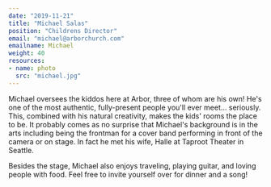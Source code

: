 ```yaml
---
date: "2019-11-21"
title: "Michael Salas"
position: "Childrens Director"
email: "michael@arborchurch.com"
emailname: Michael
weight: 40
resources:
- name: photo
  src: "michael.jpg"
---
```


Michael oversees the kiddos here at Arbor, three of whom are his own! He's one of the most authentic, fully-present people you'll ever meet... seriously.  This, combined with his natural creativity, makes the kids' rooms the place to be. It probably comes as no surprise that Michael's background is in the arts including being the frontman for a cover band performing in front of the camera or on stage. In fact he met his wife, Halle at Taproot Theater in Seattle.

Besides the stage, Michael also enjoys traveling, playing guitar, and loving people with food. Feel free to invite yourself over for dinner and a song!


 
